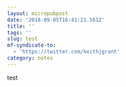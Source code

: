 ```yaml
---
layout: micropubpost
date: '2018-09-05T16:41:21.561Z'
title: ''
tags: ''
slug: test
mf-syndicate-to:
  - 'https://twitter.com/keithjgrant'
category: notes
---
```

test

